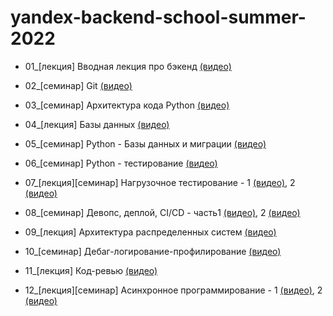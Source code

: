 # yandex-backend-school-summer-2022

- 01_[лекция] Вводная лекция про бэкенд [(видео)](https://www.youtube.com/watch?v=-ihmqF50Gps)

- 02_[семинар] Git [(видео)](https://www.youtube.com/watch?v=7FaOi-noRMI)

- 03_[семинар] Архитектура кода Python [(видео)](https://www.youtube.com/watch?v=Qw-Wj6NZelQ)

- 04_[лекция] Базы данных [(видео)](https://www.youtube.com/watch?v=p2ZA1TIixgM)

- 05_[семинар] Python - Базы данных и миграции [(видео)](https://www.youtube.com/watch?app=desktop&v=pdz1zI78ato&feature=youtu.be)

- 06_[семинар] Python - тестирование [(видео)](https://www.youtube.com/watch?v=957lkNw-ThE)

- 07_[лекция][семинар] Нагрузочное тестирование - 1 [(видео)](https://www.youtube.com/watch?v=rkDaMowYrUM), 2 [(видео)](https://www.youtube.com/watch?v=JgJozjJWlUg)

- 08_[семинар] Девопс, деплой, CI/CD - часть1 [(видео)](https://www.youtube.com/watch?v=5llOsvi7xeM), 2 [(видео)](https://www.youtube.com/watch?v=5cbvqmDAOZA)

- 09_[лекция] Архитектура распределенных систем [(видео)](https://www.youtube.com/watch?v=VoDGD_-d-Sg)

- 10_[семинар] Дебаг-логирование-профилирование [(видео)](https://www.youtube.com/watch?v=0MEMOQVJZ00)

- 11_[лекция] Код-ревью [(видео)](https://www.youtube.com/watch?v=uM2wiSyhfI8&feature=youtu.be)

- 12_[лекция][семинар] Асинхронное программирование - 1 [(видео)](https://www.youtube.com/watch?v=rMh5O4eZrug), 2 [(видео)](https://www.youtube.com/watch?v=rYQk3PW16bE)
